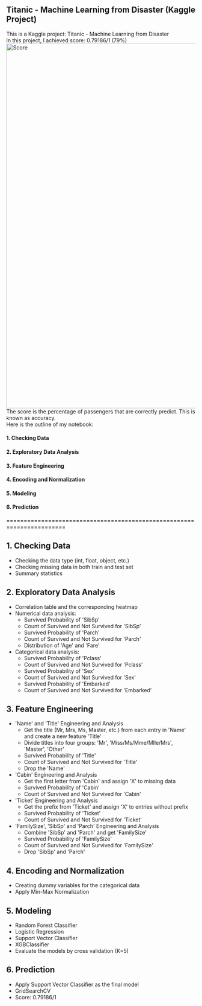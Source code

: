 ## Titanic - Machine Learning from Disaster (Kaggle Project)
This is a Kaggle project: Titanic - Machine Learning from Disaster <br>
In this project, I achieved score: 0.79186/1 (79%) <br>
<img width="967" alt="Score" src="https://user-images.githubusercontent.com/101066418/156941931-dc8931ae-2cb1-4ec1-9c37-9ae7aeb1a475.png"> <br>
The score is the percentage of passengers that are correctly predict. This is known as accuracy.<br>
Here is the outline of my notebook:
#### 1. Checking Data 
#### 2. Exploratory Data Analysis
#### 3. Feature Engineering
#### 4. Encoding and Normalization
#### 5. Modeling
#### 6. Prediction
=======================================================================
## 1. Checking Data
- Checking the data type (int, float, object, etc.)
- Checking missing data in both train and test set
- Summary statistics

## 2. Exploratory Data Analysis
- Correlation table and the corresponding heatmap
- Numerical data analysis:
  - Survived Probability of 'SibSp'
  - Count of Survived and Not Survived for 'SibSp'
  - Survived Probability of 'Parch'
  - Count of Survived and Not Survived for 'Parch'
  - Distribution of 'Age' and 'Fare'
- Categorical data analysis:
  - Survived Probability of 'Pclass'
  - Count of Survived and Not Survived for 'Pclass'
  - Survived Probability of 'Sex'
  - Count of Survived and Not Survived for 'Sex'
  - Survived Probability of 'Embarked'
  - Count of Survived and Not Survived for 'Embarked'

## 3. Feature Engineering
- 'Name' and 'Title' Engineering and Analysis
  - Get the title (Mr, Mrs, Ms, Master, etc.) from each entry in 'Name' and create a new feature 'Title'
  - Divide titles into four groups: 'Mr', 'Miss/Ms/Mme/Mlle/Mrs', 'Master', 'Other'
  - Survived Probability of 'Title'
  - Count of Survived and Not Survived for 'Title'
  - Drop the 'Name'
- 'Cabin' Engineering and Analysis
  - Get the first letter from 'Cabin' and assign 'X' to missing data
  - Survived Probability of 'Cabin'
  - Count of Survived and Not Survived for 'Cabin'
- 'Ticket' Engineering and Analysis
  - Get the prefix from 'Ticket' and assign 'X' to entries without prefix
  - Survived Probability of 'Ticket'
  - Count of Survived and Not Survived for 'Ticket'
- 'FamilySize', 'SibSp' and 'Parch' Engineering and Analysis
  - Combine 'SibSp' and 'Parch' and get 'FamilySize'
  - Survived Probability of 'FamilySize'
  - Count of Survived and Not Survived for 'FamilySize'
  - Drop 'SibSp' and 'Parch'

## 4. Encoding and Normalization
- Creating dummy variables for the categorical data
- Apply Min-Max Normalization

## 5. Modeling
- Random Forest Classifier
- Logistic Regression
- Support Vector Classifier
- XGBClassifier
- Evaluate the models by cross validation (K=5)

## 6. Prediction
- Apply Support Vector Classifier as the final model
- GridSearchCV
- Score: 0.79186/1
